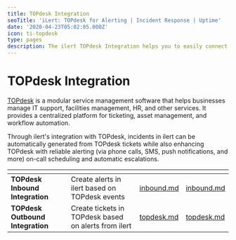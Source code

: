 ```yaml
---
title: TOPdesk Integration
seoTitle: 'iLert: TOPdesk for Alerting | Incident Response | Uptime'
date: '2020-04-23T05:02:05.000Z'
icon: ti-topdesk
type: pages
description: The ilert TOPdesk Integration helps you to easily connect to TOPdesk.
---
```


# TOPdesk Integration

[TOPdesk](https://www.topdesk.com/en/) is a modular service management software that helps businesses manage IT support, facilities management, HR, and other services. It provides a centralized platform for ticketing, asset management, and workflow automation.

Through ilert's integration with TOPdesk, incidents in ilert can be automatically generated from TOPdesk tickets while also enhancing TOPdesk with reliable alerting (via phone calls, SMS, push notifications, and more) on-call scheduling and automatic escalations.

<table data-card-size="large" data-view="cards"><thead><tr><th></th><th></th><th data-hidden data-type="content-ref"></th><th data-hidden data-card-target data-type="content-ref"></th></tr></thead><tbody><tr><td><strong>TOPdesk Inbound Integration</strong></td><td>Create alerts in ilert based on TOPdesk events</td><td><a href="inbound.md">inbound.md</a></td><td><a href="inbound.md">inbound.md</a></td></tr><tr><td><strong>TOPdesk Outbound Integration</strong></td><td>Create tickets in TOPdesk based on alerts from ilert</td><td><a href="../../outbound-integrations/topdesk.md">topdesk.md</a></td><td><a href="../../outbound-integrations/topdesk.md">topdesk.md</a></td></tr></tbody></table>
